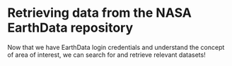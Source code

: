 # Retrieving data from the NASA EarthData repository

Now that we have EarthData login credentials and understand the concept of area of interest, we can search for and retrieve relevant datasets!